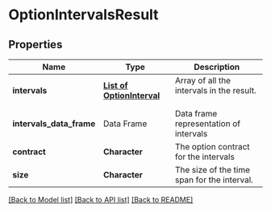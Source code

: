 # OptionIntervalsResult

[//]: # (CLASS:IntrinioSDK::OptionIntervalsResult)

[//]: # (KIND:object)

## Properties

[//]: # (START_DEFINITION)

Name | Type | Description
------------ | ------------- | -------------
**intervals** | [**List of OptionInterval**](OptionInterval.md) | Array of all the intervals in the result. &nbsp;
**intervals_data_frame** | Data Frame | Data frame representation of intervals
**contract** | **Character** | The option contract for the intervals &nbsp;
**size** | **Character** | The size of the time span for the interval. &nbsp;

[//]: # (END_DEFINITION)


[//]: # (CONTAINED_CLASS:IntrinioSDK::OptionInterval)


[[Back to Model list]](../README.md#documentation-for-models) [[Back to API list]](../README.md#documentation-for-api-endpoints) [[Back to README]](../README.md)


